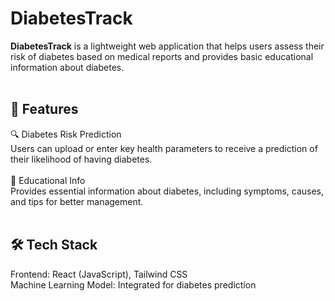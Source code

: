 # DiabetesTrack<br>
**DiabetesTrack** is a lightweight web application that helps users assess their risk of diabetes based on medical reports and provides basic educational information about diabetes.<br>
<br>
## 🚀 Features <br>
🔍 Diabetes Risk Prediction <br>
Users can upload or enter key health parameters to receive a prediction of their likelihood of having diabetes.<br>
<br>
📘 Educational Info <br>
Provides essential information about diabetes, including symptoms, causes, and tips for better management.<br>
<br>
## 🛠️ Tech Stack <br>
Frontend: React (JavaScript), Tailwind CSS<br>
Machine Learning Model: Integrated for diabetes prediction

